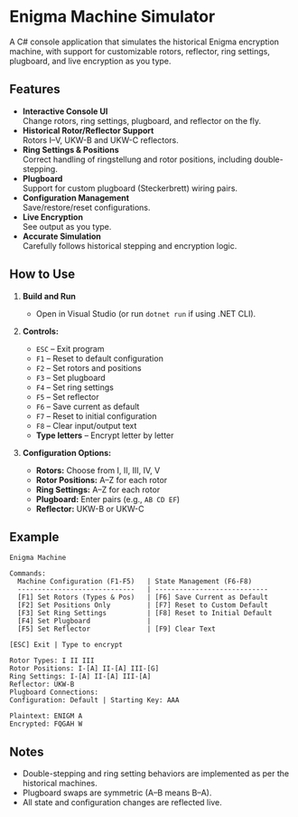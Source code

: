 # Enigma Machine Simulator

A C# console application that simulates the historical Enigma encryption machine, with support for customizable rotors, reflector, ring settings, plugboard, and live encryption as you type.

## Features

- **Interactive Console UI**  
  Change rotors, ring settings, plugboard, and reflector on the fly.
- **Historical Rotor/Reflector Support**  
  Rotors I–V, UKW-B and UKW-C reflectors.
- **Ring Settings & Positions**  
  Correct handling of ringstellung and rotor positions, including double-stepping.
- **Plugboard**  
  Support for custom plugboard (Steckerbrett) wiring pairs.
- **Configuration Management**  
  Save/restore/reset configurations.
- **Live Encryption**  
  See output as you type.
- **Accurate Simulation**  
  Carefully follows historical stepping and encryption logic.

## How to Use

1. **Build and Run**  
   - Open in Visual Studio (or run `dotnet run` if using .NET CLI).

2. **Controls:**  
   - `ESC` – Exit program  
   - `F1` – Reset to default configuration  
   - `F2` – Set rotors and positions  
   - `F3` – Set plugboard  
   - `F4` – Set ring settings  
   - `F5` – Set reflector  
   - `F6` – Save current as default  
   - `F7` – Reset to initial configuration  
   - `F8` – Clear input/output text  
   - **Type letters** – Encrypt letter by letter

3. **Configuration Options:**  
   - **Rotors:** Choose from I, II, III, IV, V  
   - **Rotor Positions:** A–Z for each rotor  
   - **Ring Settings:** A–Z for each rotor  
   - **Plugboard:** Enter pairs (e.g., `AB CD EF`)  
   - **Reflector:** UKW-B or UKW-C

## Example
```
Enigma Machine

Commands:
  Machine Configuration (F1-F5)   | State Management (F6-F8)
  -----------------------------   | ----------------------------
  [F1] Set Rotors (Types & Pos)   | [F6] Save Current as Default
  [F2] Set Positions Only         | [F7] Reset to Custom Default
  [F3] Set Ring Settings          | [F8] Reset to Initial Default
  [F4] Set Plugboard              |
  [F5] Set Reflector              | [F9] Clear Text 

[ESC] Exit | Type to encrypt

Rotor Types: I II III
Rotor Positions: I-[A] II-[A] III-[G]
Ring Settings: I-[A] II-[A] III-[A]
Reflector: UKW-B
Plugboard Connections:
Configuration: Default | Starting Key: AAA

Plaintext: ENIGM A
Encrypted: FQGAH W
```

## Notes

- Double-stepping and ring setting behaviors are implemented as per the historical machines.
- Plugboard swaps are symmetric (A–B means B–A).
- All state and configuration changes are reflected live.

